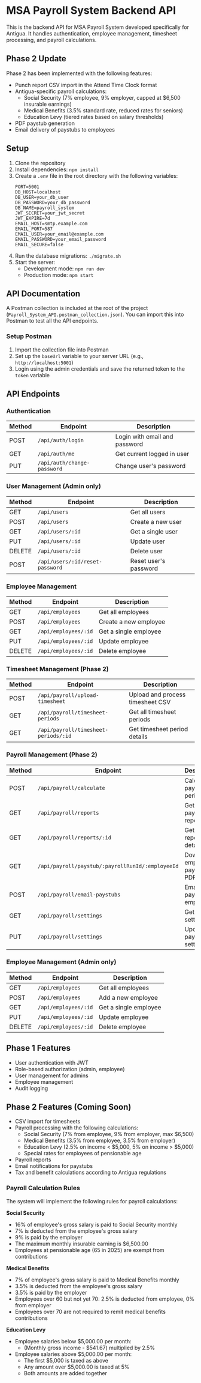 # MSA Payroll System Backend API

This is the backend API for MSA Payroll System developed specifically for Antigua. It handles authentication, employee management, timesheet processing, and payroll calculations.

## Phase 2 Update

Phase 2 has been implemented with the following features:
- Punch report CSV import in the Attend Time Clock format
- Antigua-specific payroll calculations:
  - Social Security (7% employee, 9% employer, capped at $6,500 insurable earnings)
  - Medical Benefits (3.5% standard rate, reduced rates for seniors)
  - Education Levy (tiered rates based on salary thresholds)
- PDF paystub generation
- Email delivery of paystubs to employees

## Setup

1. Clone the repository
2. Install dependencies: `npm install`
3. Create a `.env` file in the root directory with the following variables:
   ```
   PORT=5001
   DB_HOST=localhost
   DB_USER=your_db_user
   DB_PASSWORD=your_db_password
   DB_NAME=payroll_system
   JWT_SECRET=your_jwt_secret
   JWT_EXPIRE=7d
   EMAIL_HOST=smtp.example.com
   EMAIL_PORT=587
   EMAIL_USER=your_email@example.com
   EMAIL_PASSWORD=your_email_password
   EMAIL_SECURE=false
   ```
4. Run the database migrations: `./migrate.sh`
5. Start the server:
   - Development mode: `npm run dev`
   - Production mode: `npm start`

## API Documentation

A Postman collection is included at the root of the project (`Payroll_System_API.postman_collection.json`). You can import this into Postman to test all the API endpoints.

### Setup Postman
1. Import the collection file into Postman
2. Set up the `baseUrl` variable to your server URL (e.g., `http://localhost:5001`)
3. Login using the admin credentials and save the returned token to the `token` variable

## API Endpoints

### Authentication

| Method | Endpoint | Description |
|--------|----------|-------------|
| POST | `/api/auth/login` | Login with email and password |
| GET | `/api/auth/me` | Get current logged in user |
| PUT | `/api/auth/change-password` | Change user's password |

### User Management (Admin only)

| Method | Endpoint | Description |
|--------|----------|-------------|
| GET | `/api/users` | Get all users |
| POST | `/api/users` | Create a new user |
| GET | `/api/users/:id` | Get a single user |
| PUT | `/api/users/:id` | Update user |
| DELETE | `/api/users/:id` | Delete user |
| POST | `/api/users/:id/reset-password` | Reset user's password |

### Employee Management

| Method | Endpoint | Description |
|--------|----------|-------------|
| GET | `/api/employees` | Get all employees |
| POST | `/api/employees` | Create a new employee |
| GET | `/api/employees/:id` | Get a single employee |
| PUT | `/api/employees/:id` | Update employee |
| DELETE | `/api/employees/:id` | Delete employee |

### Timesheet Management (Phase 2)

| Method | Endpoint | Description |
|--------|----------|-------------|
| POST | `/api/payroll/upload-timesheet` | Upload and process timesheet CSV |
| GET | `/api/payroll/timesheet-periods` | Get all timesheet periods |
| GET | `/api/payroll/timesheet-periods/:id` | Get timesheet period details |

### Payroll Management (Phase 2)

| Method | Endpoint | Description |
|--------|----------|-------------|
| POST | `/api/payroll/calculate` | Calculate payroll for a period |
| GET | `/api/payroll/reports` | Get all payroll reports |
| GET | `/api/payroll/reports/:id` | Get payroll report details |
| GET | `/api/payroll/paystub/:payrollRunId/:employeeId` | Download employee paystub PDF |
| POST | `/api/payroll/email-paystubs` | Email paystubs to employees |
| GET | `/api/payroll/settings` | Get payroll settings |
| PUT | `/api/payroll/settings` | Update payroll settings |

### Employee Management (Admin only)

| Method | Endpoint | Description |
|--------|----------|-------------|
| GET | `/api/employees` | Get all employees |
| POST | `/api/employees` | Add a new employee |
| GET | `/api/employees/:id` | Get a single employee |
| PUT | `/api/employees/:id` | Update employee |
| DELETE | `/api/employees/:id` | Delete employee |

## Phase 1 Features

- User authentication with JWT
- Role-based authorization (admin, employee)
- User management for admins
- Employee management
- Audit logging

## Phase 2 Features (Coming Soon)

- CSV import for timesheets
- Payroll processing with the following calculations:
  - Social Security (7% from employee, 9% from employer, max $6,500)
  - Medical Benefits (3.5% from employee, 3.5% from employer)
  - Education Levy (2.5% on income < $5,000, 5% on income > $5,000)
  - Special rates for employees of pensionable age
- Payroll reports
- Email notifications for paystubs
- Tax and benefit calculations according to Antigua regulations

### Payroll Calculation Rules

The system will implement the following rules for payroll calculations:

**Social Security**
- 16% of employee's gross salary is paid to Social Security monthly
- 7% is deducted from the employee's gross salary
- 9% is paid by the employer
- The maximum monthly insurable earning is $6,500.00
- Employees at pensionable age (65 in 2025) are exempt from contributions

**Medical Benefits**
- 7% of employee's gross salary is paid to Medical Benefits monthly
- 3.5% is deducted from the employee's gross salary
- 3.5% is paid by the employer
- Employees over 60 but not yet 70: 2.5% is deducted from employee, 0% from employer
- Employees over 70 are not required to remit medical benefits contributions

**Education Levy**
- Employee salaries below $5,000.00 per month:
  - (Monthly gross income - $541.67) multiplied by 2.5%
- Employee salaries above $5,000.00 per month:
  - The first $5,000 is taxed as above
  - Any amount over $5,000.00 is taxed at 5%
  - Both amounts are added together
